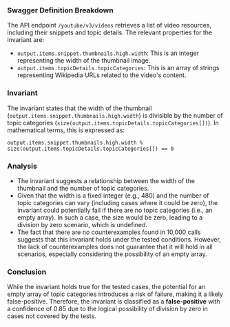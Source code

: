 ### Swagger Definition Breakdown
The API endpoint `/youtube/v3/videos` retrieves a list of video resources, including their snippets and topic details. The relevant properties for the invariant are:
- `output.items.snippet.thumbnails.high.width`: This is an integer representing the width of the thumbnail image.
- `output.items.topicDetails.topicCategories`: This is an array of strings representing Wikipedia URLs related to the video's content.

### Invariant
The invariant states that the width of the thumbnail (`output.items.snippet.thumbnails.high.width`) is divisible by the number of topic categories (`size(output.items.topicDetails.topicCategories[])`). In mathematical terms, this is expressed as:

`output.items.snippet.thumbnails.high.width % size(output.items.topicDetails.topicCategories[]) == 0`

### Analysis
- The invariant suggests a relationship between the width of the thumbnail and the number of topic categories. 
- Given that the width is a fixed integer (e.g., 480) and the number of topic categories can vary (including cases where it could be zero), the invariant could potentially fail if there are no topic categories (i.e., an empty array). In such a case, the size would be zero, leading to a division by zero scenario, which is undefined.
- The fact that there are no counterexamples found in 10,000 calls suggests that this invariant holds under the tested conditions. However, the lack of counterexamples does not guarantee that it will hold in all scenarios, especially considering the possibility of an empty array.

### Conclusion
While the invariant holds true for the tested cases, the potential for an empty array of topic categories introduces a risk of failure, making it a likely false-positive. Therefore, the invariant is classified as a **false-positive** with a confidence of 0.85 due to the logical possibility of division by zero in cases not covered by the tests.
